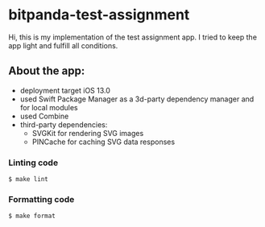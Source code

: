# bitpanda-test-assignment

Hi, this is my implementation of the test assignment app. I tried to keep the app light and fulfill all conditions.

## About the app:
 - deployment target iOS 13.0
 - used Swift Package Manager as a 3d-party dependency manager and for local modules
 - used Combine
 - third-party dependencies: 
    - SVGKit for rendering SVG images
    - PINCache for caching SVG data responses

### Linting code
```shell
$ make lint
```

### Formatting code
```shell
$ make format
```
